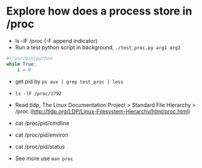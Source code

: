 # Explore how does a process store in /proc
- ls -lF /proc (-F append indicator)
- Run a test python script in background, `./test_proc.py arg1 arg2`

```python
#!/usr/bin/python
while True:
    i = 0
````
- get pid by `ps aux | grep test_proc | less`
- `ls -lF /proc/1792`
- Read tldp, The Linux Documentation Project > Standard File Hierarchy > /proc  (http://tldp.org/LDP/Linux-Filesystem-Hierarchy/html/proc.html)

- cat /proc/pid/cmdline
- cat /proc/pid/environ
- cat /proc/pid/status

- See more use `man proc`
